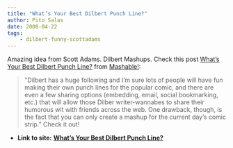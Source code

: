 ```yaml
---
title: "What’s Your Best Dilbert Punch Line?"
author: Pito Salas
date: 2008-04-22
tags:
    - dilbert-funny-scottadams
---
```




Amazing idea from Scott Adams. Dilbert Mashups. Check this post [What’s Your
Best Dilbert Punch Line?](<http://mashable.com/2008/04/21/dilbert-mashups/>)
from [Mashable!](<http://feeds.feedburner.com/mashable>):

> "Dilbert has a huge following and I’m sure lots of people will have fun
> making their own punch lines for the popular comic, and there are even a few
> sharing options (embedding, email, social bookmarking, etc.) that will allow
> those Dilber writer-wannabes to share their humorous wit with friends across
> the web. One drawback, though, is the fact that you can only create a mashup
> for the current day’s comic strip." Check it out!


* **Link to site:** **[What’s Your Best Dilbert Punch Line?](None)**
